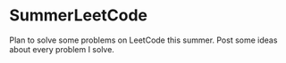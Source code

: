 # SummerLeetCode
Plan to solve some problems on LeetCode this summer. Post some ideas about every problem I solve.

